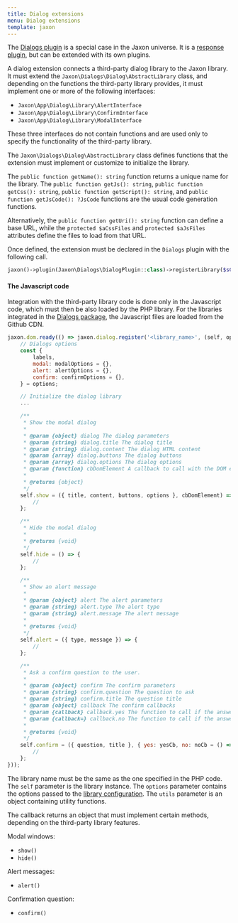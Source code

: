 ```yaml
---
title: Dialog extensions
menu: Dialog extensions
template: jaxon
---
```


The [Dialogs plugin](../../ui-features/dialogs.html) is a special case in the Jaxon universe. It is a [response plugin](../response.html), but can be extended with its own plugins.

A dialog extension connects a third-party dialog library to the Jaxon library.
It must extend the `Jaxon\Dialogs\Dialog\AbstractLibrary` class, and depending on the functions the third-party library provides, it must implement one or more of the following interfaces:
- `Jaxon\App\Dialog\Library\AlertInterface`
- `Jaxon\App\Dialog\Library\ConfirmInterface`
- `Jaxon\App\Dialog\Library\ModalInterface`

These three interfaces do not contain functions and are used only to specify the functionality of the third-party library.

The `Jaxon\Dialogs\Dialog\AbstractLibrary` class defines functions that the extension must implement or customize to initialize the library.

The `public function getName(): string` function returns a unique name for the library.
The `public function getJs(): string`, `public function getCss(): string`, `public function getScript(): string`, and `public function getJsCode(): ?JsCode` functions are the usual code generation functions.

Alternatively, the `public function getUri(): string` function can define a base URL, while the `protected $aCssFiles` and `protected $aJsFiles` attributes define the files to load from that URL.

Once defined, the extension must be declared in the `Dialogs` plugin with the following call.

```php
jaxon()->plugin(Jaxon\Dialogs\DialogPlugin::class)->registerLibrary($sClassName, $sLibraryName);
```

#### The Javascript code

Integration with the third-party library code is done only in the Javascript code, which must then be also loaded by the PHP library.
For the libraries integrated in the [Dialogs package](https://github.com/jaxon-php/jaxon-dialogs), the Javascript files are loaded from the Github CDN.

```js
jaxon.dom.ready(() => jaxon.dialog.register('<library_name>', (self, options, utils) => {
    // Dialogs options
    const {
        labels,
        modal: modalOptions = {},
        alert: alertOptions = {},
        confirm: confirmOptions = {},
    } = options;

    // Initialize the dialog library
    ...

    /**
     * Show the modal dialog
     *
     * @param {object} dialog The dialog parameters
     * @param {string} dialog.title The dialog title
     * @param {string} dialog.content The dialog HTML content
     * @param {array} dialog.buttons The dialog buttons
     * @param {array} dialog.options The dialog options
     * @param {function} cbDomElement A callback to call with the DOM element of the dialog content
     *
     * @returns {object}
     */
    self.show = ({ title, content, buttons, options }, cbDomElement) => {
        //
    };

    /**
     * Hide the modal dialog
     *
     * @returns {void}
     */
    self.hide = () => {
        //
    };

    /**
     * Show an alert message
     *
     * @param {object} alert The alert parameters
     * @param {string} alert.type The alert type
     * @param {string} alert.message The alert message
     *
     * @returns {void}
     */
    self.alert = ({ type, message }) => {
        //
    };

    /**
     * Ask a confirm question to the user.
     *
     * @param {object} confirm The confirm parameters
     * @param {string} confirm.question The question to ask
     * @param {string} confirm.title The question title
     * @param {object} callback The confirm callbacks
     * @param {callback} callback.yes The function to call if the answer is yes
     * @param {callback=} callback.no The function to call if the answer is no
     *
     * @returns {void}
     */
    self.confirm = ({ question, title }, { yes: yesCb, no: noCb = () => {} }) => {
        //
    };
}));
```

The library name must be the same as the one specified in the PHP code.
The `self` parameter is the library instance.
The `options` parameter contains the options passed to the [library configuration](../../ui-features/dialogs.html).
The `utils` parameter is an object containing utility functions.

The callback returns an object that must implement certain methods, depending on the third-party library features.

Modal windows:
- `show()`
- `hide()`

Alert messages:
- `alert()`

Confirmation question:
- `confirm()`
